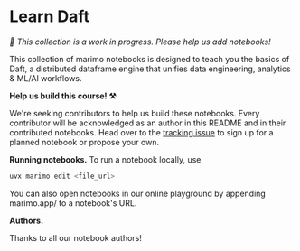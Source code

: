 # Learn Daft

_🚧 This collection is a work in progress. Please help us add notebooks!_

This collection of marimo notebooks is designed to teach you the basics of
Daft, a distributed dataframe engine that unifies data engineering, analytics & ML/AI workflows.

**Help us build this course! ⚒️**

We're seeking contributors to help us build these notebooks. Every contributor
will be acknowledged as an author in this README and in their contributed
notebooks. Head over to the [tracking
issue](https://github.com/marimo-team/learn/issues/43) to sign up for a planned
notebook or propose your own.

**Running notebooks.** To run a notebook locally, use

```bash
uvx marimo edit <file_url>
```

You can also open notebooks in our online playground by appending marimo.app/ to a notebook's URL.

**Authors.**

Thanks to all our notebook authors!